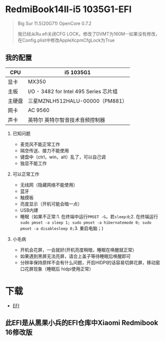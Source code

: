# RedmiBook14II-i5 1035G1-EFI
> Big Sur 11.5(20G71) OpenCore 0.7.2
> 
> 我已经从Ru.efi关闭CFG LOCK，修改了DVMT为160M--如果没有修改，在Config.plist中修改AppleXcpmCfgLock为True

## 我的配置

| CPU    | i5 1035G1                              |
| ------ | -------------------------------------- |
| 显卡   | MX350                                   |
| 主板   | I/O - 3482 for Intel 495 Series 芯片组   |
| 主硬盘 | 三星MZNLH512HALU-00000（PM881）           |
| 网卡   | AC 9560                                 |
| 声卡   | 英特尔 英特尔智音技术音频控制器              |



1. 已知问题

   - 麦克风不能正常工作
   - 隔空传送、接力不能使用
   - 键盘中（ctrl，win，alt）乱了，可以自己调
   - 独显不能工作

2. 可以正常工作

   - 无线网（隐藏网络不能使用）
   - 蓝牙
   - 触摸板
   - 亮度显示（开机可能会暗一点）
   - USB内建
   - 睡眠（如果不正常:1. 在终端中运行`PMSET -G`，若`sleep`:`0`;2. 在终端运行`sudo pmset -a sleep 1; sudo pmset -a hibernatemode 0; sudo pmset -a disablesleep 0;`3. 重启电脑；)

3. 小毛病

   -  开机会花屏，一会就好(开机亮度稍暗，睡眠在唤醒就正常）
   -  如果遇到黑屏无法亮屏，请合上盖子等待睡眠后唤醒即可
   - 分辨率保持原样不会有什么问题，开启HIDPI的话容易切屏花屏，移动窗口花屏现象（睡眠后 hidpi使用正常）

# 下载
- [EFI](https://github.com/codeMauguin/RedmiBook14II-i5-1035G1-EFI/releases/tag/0.7.2%402.0 "0.7.2")


## 此EFI是从黑果小兵的EFI仓库中Xiaomi Redmibook 16修改版	
